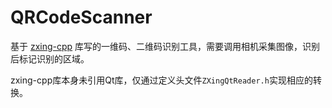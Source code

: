 # QRCodeScanner

基于 [zxing-cpp](https://github.com/zxing-cpp/zxing-cpp) 库写的一维码、二维码识别工具，需要调用相机采集图像，识别后标记识别的区域。

zxing-cpp库本身未引用Qt库，仅通过定义头文件`ZXingQtReader.h`实现相应的转换。
